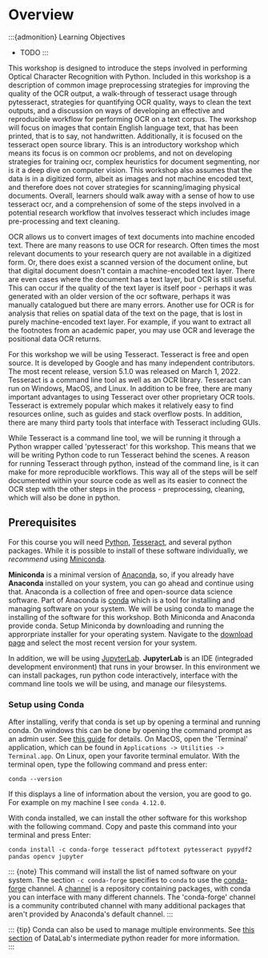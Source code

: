 Overview
========

:::{admonition} Learning Objectives
- TODO
:::

This workshop is designed to introduce the steps involved in performing Optical
Character Recognition with Python. Included in this workshop is a description
of common image preprocessing strategies for improving the quality of the OCR
output, a walk-through of tesseract usage through pytesseract, strategies for
quantifying OCR quality, ways to clean the text outputs, and a discussion on
ways of developing an effective and reproducible workflow for performing OCR on
a text corpus. The workshop will focus on images that contain English language
text, that has been printed, that is to say, not handwritten. Additionally, it
is focused on the tesseract open source library. This is an introductory
workshop which means its focus is on common ocr problems, and not on developing
strategies for training ocr, complex heuristics for document segmenting, nor is
it a deep dive on computer vision. This workshop also assumes that the data is
in a digitized form, albeit as images and not machine encoded text, and
therefore does not cover strategies for scanning/imaging physical documents.
Overall, learners should walk away with a sense of how to use tesseract ocr,
and a comprehension of some of the steps involved in a potential research
workflow that involves tesseract which includes image pre-processing and text
cleaning.

OCR allows us to convert images of text documents into machine encoded text.
There are many reasons to use OCR for research. Often times the most relevant
documents to your research query are not available in a digitized form. Or,
there does exist a scanned version of the document online, but that digital
document doesn't contain a machine-encoded text layer. There are even cases
where the document has a text layer, but OCR is still useful. This can occur if
the quality of the text layer is itself poor - perhaps it was generated with an
older version of the ocr software, perhaps it was manually catalogued but there
are many errors. Another use for OCR is for analysis that relies on spatial
data of the text on the page, that is lost in purely machine-encoded text
layer. For example, if you want to extract all the footnotes from an academic
paper, you may use OCR and leverage the positional data OCR returns.

For this workshop we will be using Tesseract. Tesseract is free and open
source. It is developed by Google and has many independent contributors. The
most recent release, version 5.1.0 was released on March 1, 2022. Tesseract is
a command line tool as well as an OCR library. Tesseract can run on Windows,
MacOS, and Linux.  In addition to be free, there are many important advantages
to using Tesseract over other proprietary OCR tools. Tesseract is extremely
popular which makes it relatively easy to find resources online, such as guides
and stack overflow posts. In addition, there are many third party tools that
interface with Tesseract including GUIs.

While Tesseract is a command line tool, we will be running it through a Python
wrapper called 'pytesseract' for this workshop. This means that we will be
writing Python code to run Tesseract behind the scenes. A reason for running
Tesseract through python, instead of the command line, is it can make for more
reproducible workflows. This way all of the steps will be self documented
within your source code as well as its easier to connect the OCR step with the
other steps in the process - preprocessing, cleaning, which will also be done
in python.


## Prerequisites

For this course you will need [Python](https://www.python.org/),
[Tesseract](https://tesseract-ocr.github.io/), and several python packages.
While it is possible to install of these software individually, we *recommend*
using [Miniconda](https://docs.conda.io/en/latest/miniconda.html).

**Miniconda** is a minimal version of [Anaconda](https://www.anaconda.com/),
so, if you already have **Anaconda** installed on your system, you can go ahead
and continue using that.  Anaconda is a collection of free and open-source
data science software. Part of Anaconda is [conda](https://docs.conda.io)
which is a tool for installing and managing software on your system. We will be 
using conda to manage the installing of the software for this workshop. Both
Miniconda and Anaconda provide conda. Setup Miniconda by downloading and running 
the approrpriate installer for your operating system. Navigate to the [download page](https://docs.conda.io/en/latest/miniconda.html) and select the most recent version for your system. 

In addition, we will be using
[JupyterLab](https://jupyterlab.readthedocs.io/en/stable/). **JupyterLab** is
an IDE (integraded development environment) that runs in your browser. In this
environment we can install packages, run python code interactively, interface
with the command line tools we will be using, and manage our filesystems.

### Setup using Conda

After installing, verify that conda is set up by opening a terminal and running
conda. On windows this can be done by opening the command prompt as an admin
user. See [this
guide](https://www.howtogeek.com/194041/how-to-open-the-command-prompt-as-administrator-in-windows-8.1/)
for details. On MacOS, open the 'Terminal' application, which can be found in
`Applications -> Utilities -> Terminal.app`. On Linux, open your favorite
terminal emulator. With the terminal open, type the following command and press
enter: 

``` 
conda --version 
```

If this displays a line of information about the version, you are good to go.
For example on my machine I see `conda 4.12.0`.

With conda installed, we can install the other software for this workshop with
the following command. Copy and paste this command into your terminal and press
Enter:

```
conda install -c conda-forge tesseract pdftotext pytesseract pypydf2 pandas opencv jupyter
```

::: {note}
This command will install the list of named software on your system. The
section `-c conda-forge` specifies to `conda` to use the
[conda-forge](https://conda-forge.org/docs/user/introduction.html) channel. A
[channel](https://docs.conda.io/projects/conda/en/latest/user-guide/concepts/channels.html)
is a repository containing packages, with conda you can interface with many
different channels. The 'conda-forge' channel is a community contributed
channel with many additional packages that aren't provided by Anaconda's
default channel.
:::

::: {tip}
Conda can also be used to manage multiple environments. See [this
section](https://ucdavisdatalab.github.io/workshop_intermediate_python/chapters/02_reproducible.html#what-s-an-environment)
of DataLab's intermediate python reader for more information.  
:::
